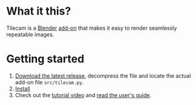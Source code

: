 # What it this?

Tilecam is a [Blender](http://blender.org) [add-on](http://wiki.blender.org/index.php/Doc:2.6/Manual/Extensions/Python/Add-Ons) that makes it easy to render seamlessly repeatable images.

# Getting started

1. [Download the latest release](https://github.com/stuffmatic/tilecam/releases), decompress the file and locate the actual add-on file ```src/tilecam.py```.
2. [Install](http://wiki.blender.org/index.php/Doc:2.6/Manual/Extensions/Python/Add-Ons)
3. Check out the [tutorial video](https://vimeo.com/50302862) and [read the user's guide](https://github.com/stuffmatic/tilecam/wiki/User%27s-guide).
